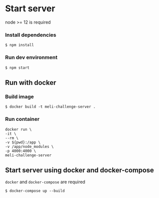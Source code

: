 # Start server

node >= 12 is required

### Install dependencies

`$ npm install`

### Run dev environment

`$ npm start`

## Run with docker

### Build image

`$ docker build -t meli-challenge-server .`

### Run container

```
docker run \
-it \
--rm \
-v ${pwd}:/app \
-v /app/node_modules \
-p 4000:4000 \
meli-challenge-server
```

## Start server using docker and docker-compose

`docker` and `docker-compose` are required

`$ docker-compose up --build`
